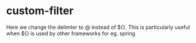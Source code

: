 # custom-filter

Here we change the delimter to @ instead of ${}. This is particularly useful when ${} is used by other frameworks for eg. spring
